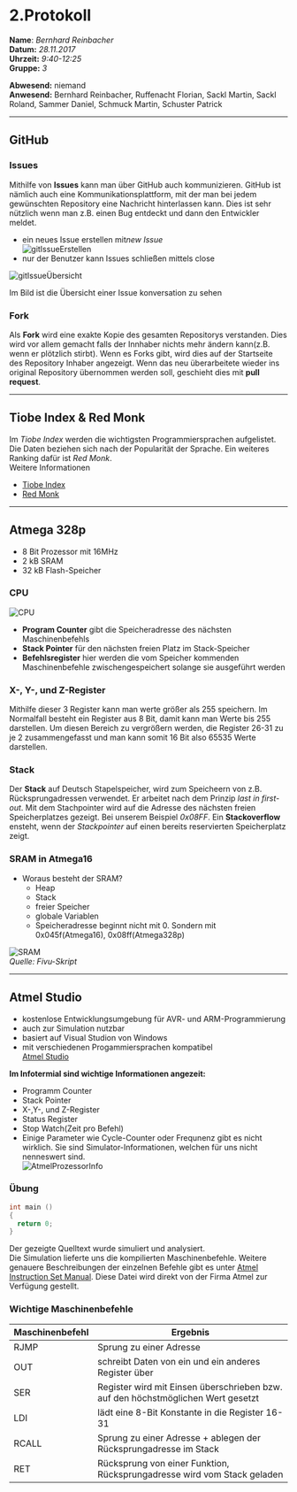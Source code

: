 # 2.Protokoll  
  
  **Name**:  *Bernhard Reinbacher*  
  **Datum:** *28.11.2017*  
  **Uhrzeit:** *9:40-12:25*  
  **Gruppe:** *3*  
  
   
    
 **Abwesend:** niemand  
 **Anwesend:** Bernhard Reinbacher, Ruffenacht Florian, Sackl Martin, Sackl Roland, Sammer Daniel, Schmuck Martin, Schuster Patrick  
  
*********************************************************************************************************************************
## GitHub  
### Issues  
Mithilfe von **Issues** kann man über GitHub auch kommunizieren. GitHub ist nämlich auch eine Kommunikationsplattform, mit der man bei jedem gewünschten Repository eine Nachricht hinterlassen kann. Dies ist sehr nützlich wenn man z.B. einen Bug entdeckt und dann den Entwickler meldet.  
* ein neues Issue erstellen mit*new Issue*     
![gitIssueErstellen](/reibem14/Issue.png)  
* nur der Benutzer kann Issues schließen mittels close   

![gitIssueÜbersicht](/reibem14/Issue_gesamt.png)     

Im Bild ist die Übersicht einer Issue konversation zu sehen 

### Fork  
Als **Fork** wird eine exakte Kopie des gesamten Repositorys verstanden. Dies wird vor allem gemacht falls der Innhaber nichts mehr ändern kann(z.B. wenn er plötzlich stirbt). Wenn es Forks gibt, wird dies auf der Startseite des Repository Inhaber angezeigt. 
Wenn das neu überarbeitete wieder ins original Repository übernommen werden soll, geschieht dies mit **pull request**.    
*********************************************************************************************************************************
## Tiobe Index & Red Monk 
Im *Tiobe Index* werden die wichtigsten Programmiersprachen aufgelistet. Die Daten beziehen sich nach der Popularität der Sprache. Ein weiteres Ranking dafür ist *Red Monk*.   
Weitere Informationen  
* [Tiobe Index](https://www.tiobe.com/tiobe-index/)   
* [Red Monk](http://redmonk.com/sogrady/2017/06/08/language-rankings-6-17/)    
*********************************************************************************************************************************
## Atmega 328p  
* 8 Bit Prozessor mit 16MHz
* 2 kB SRAM  
* 32 kB Flash-Speicher   
### CPU  
![CPU](/reibem14/CPU_atmega328p.svg)  
* **Program Counter** gibt die Speicheradresse des nächsten Maschinenbefehls  
* **Stack Pointer**  für den nächsten freien Platz im Stack-Speicher
* **Befehlsregister** hier werden die vom Speicher kommenden Maschinenbefehle zwischengespeichert solange sie ausgeführt werden  
### X-, Y-, und Z-Register  
Mithilfe dieser 3 Register kann man werte größer als 255 speichern. Im Normalfall besteht ein Register aus 8 Bit, damit kann man Werte bis 255 darstellen. Um diesen Bereich zu vergrößern werden, die Register 26-31 zu je 2 zusammengefasst und man kann somit 16 Bit also 65535 Werte darstellen.      
### Stack  
Der **Stack** auf Deutsch Stapelspeicher, wird zum Speicheern von z.B. Rücksprungadressen verwendet. Er arbeitet nach dem Prinzip *last in first-out*. Mit dem Stachpointer wird auf die Adresse des nächsten freien Speicherplatzes gezeigt. Bei unserem Beispiel *0x08FF*. Ein **Stackoverflow** ensteht, wenn der *Stackpointer* auf einen bereits reservierten Speicherplatz zeigt.  
### SRAM in Atmega16    
* Woraus besteht der SRAM?    
  * Heap  
  * Stack
  * freier Speicher
  * globale Variablen
  * Speicheradresse beginnt nicht mit 0. Sondern mit 0x045f(Atmega16), 0x08ff(Atmega328p)
  
![SRAM](/reibem14/SRAM_fivu.png)  
*Quelle: Fivu-Skript*
*********************************************************************************************************************************  
## Atmel Studio  
* kostenlose Entwicklungsumgebung für AVR- und ARM-Programmierung  
* auch zur Simulation nutzbar
* basiert auf Visual Studion von Windows  
* mit verschiedenen Progammiersprachen kompatibel  
[Atmel Studio](http://www.atmel.com/microsite/atmel-studio/)   

**Im Infotermial sind wichtige Informationen angezeit:** 
*  Programm Counter
*  Stack Pointer  
*  X-,Y-, und Z-Register   
* Status Register  
* Stop Watch(Zeit pro Befehl)  
* Einige Parameter wie Cycle-Counter oder Frequnenz gibt es nicht wirklich. Sie sind Simulator-Informationen, welchen für uns nicht nenneswert sind.   
![AtmelProzessorInfo](/reibem14/AtmelStudioInfo.png)  

### Übung  
```c
int main ()
{
  return 0;
}
```  
Der gezeigte Quelltext wurde simuliert und analysiert.    
Die Simulation lieferte uns die kompilierten Maschinenbefehle. Weitere genauere Beschreibungen der einzelnen Befehle gibt es unter [Atmel Instruction Set Manual](http://www.atmel.com/images/Atmel-0856-AVR-Instruction-Set-Manual.pdf). Diese Datei wird direkt von der Firma Atmel zur Verfügung gestellt.
### Wichtige Maschinenbefehle   
  
  Maschinenbefehl | Ergebnis
--------------- | --------
RJMP | Sprung zu einer Adresse 
OUT | schreibt Daten von ein und ein anderes Register über
SER | Register wird mit Einsen überschrieben bzw. auf den höchstmöglichen Wert gesetzt
LDI | lädt eine 8-Bit Konstante in die Register 16-31  
RCALL | Sprung zu einer Adresse + ablegen der Rücksprungadresse im Stack  
RET | Rücksprung von einer Funktion, Rücksprungadresse wird vom Stack geladen







